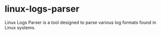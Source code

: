 # linux-logs-parser
Linux Logs Parser is a tool designed to parse various log formats found in Linux systems.
